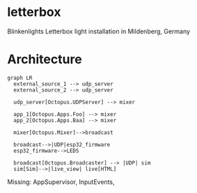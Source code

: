 # letterbox
Blinkenlights Letterbox light installation in Mildenberg, Germany


# Architecture
```mermaid
graph LR
  external_source_1 --> udp_server
  external_source_2 --> udp_server
  
  udp_server[Octopus.UDPServer] --> mixer

  app_1[Octopus.Apps.Foo] --> mixer
  app_2[Octopus.Apps.Baa] --> mixer
  
  mixer[Octopus.Mixer]-->broadcast

  broadcast-->|UDP|esp32_firmware
  esp32_firmware-->LEDS

  broadcast[Octopus.Broadcaster] --> |UDP| sim
  sim[Sim]-->|live_view| live[HTML]
```
Missing: AppSupervisor, InputEvents, 


